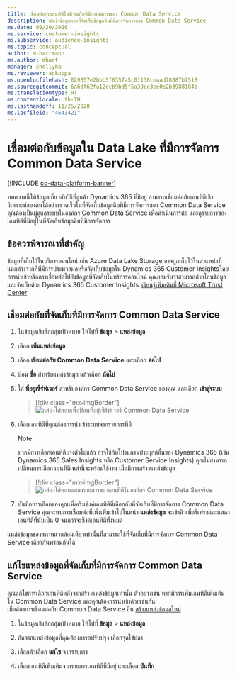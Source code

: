 ```yaml
---
title: เชื่อมต่อกับเอนทิตีในที่จัดเก็บที่มีการจัดการของ Common Data Service
description: นำเข้าข้อมูลจากที่จัดเก็บข้อมูลดิบที่มีการจัดการของ Common Data Service
ms.date: 09/29/2020
ms.service: customer-insights
ms.subservice: audience-insights
ms.topic: conceptual
author: m-hartmann
ms.author: mhart
manager: shellyha
ms.reviewer: adkuppa
ms.openlocfilehash: 029857e2bbb5f6357a5c01138ceaad78887b7518
ms.sourcegitcommit: 6a6df62fa12dcb9bd5f5a39cc3ee0e2b3988184b
ms.translationtype: HT
ms.contentlocale: th-TH
ms.lasthandoff: 11/25/2020
ms.locfileid: "4643421"
---
```

# <a name="connect-to-data-in-a-common-data-service-managed-data-lake"></a>เชื่อมต่อกับข้อมูลใน Data Lake ที่มีการจัดการ Common Data Service

[!INCLUDE [cc-data-platform-banner](../includes/cc-data-platform-banner.md)]

บทความนี้ให้ข้อมูลเกี่ยวกับวิธีที่ลูกค้า Dynamics 365 ที่มีอยู่ สามารถเชื่อมต่อกับเอนทิตีเชิงวิเคราะห์ของตนได้อย่างรวดเร็วในที่จัดเก็บข้อมูลดิบที่มีการจัดการของ Common Data Service คุณต้องเป็นผู้ดูแลระบบในองค์กร Common Data Service เพื่อดำเนินการต่อ และดูรายการของเอนทิตีที่มีอยู่ในที่จัดเก็บข้อมูลดิบที่มีการจัดการ

## <a name="important-considerations"></a>ข้อควรพิจารณาที่สำคัญ

ข้อมูลที่เก็บไว้ในบริการออนไลน์ เช่น Azure Data Lake Storage อาจถูกเก็บไว้ในตำแหน่งที่แตกต่างจากที่ที่มีการประมวลผลหรือจัดเก็บข้อมูลใน Dynamics 365 Customer Insightsโดยการนำเข้าหรือการเชื่อมต่อไปยังข้อมูลที่จัดเก็บในบริการออนไลน์ คุณยอมรับว่าสามารถถ่ายโอนข้อมูลและจัดเก็บด้วย Dynamics 365 Customer Insights  [เรียนรู้เพิ่มเติมที่ Microsoft Trust Center](https://www.microsoft.com/trust-center)

## <a name="connect-to-a-common-data-service-managed-lake"></a>เชื่อมต่อกับที่จัดเก็บที่มีการจัดการ Common Data Service

1. ในข้อมูลเชิงลึกกลุ่มเป้าหมาย ให้ไปที่ **ข้อมูล** > **แหล่งข้อมูล**

2. เลือก **เพิ่มแหล่งข้อมูล**

3. เลือก **เชื่อมต่อกับ Common Data Service** และเลือก **ต่อไป**

4. ป้อน **ชื่อ** สำหรับแหล่งข้อมูล แล้วเลือก **ถัดไป**

5. ใส่ **ที่อยู่เซิร์ฟเวอร์** สำหรับองค์กร Common Data Service ของคุณ และเลือก **เข้าสู่ระบบ**

   > [!div class="mx-imgBorder"]
   > ![กล่องโต้ตอบเพื่อป้อนที่อยู่เซิร์ฟเวอร์ Common Data Service](media/enter-CDS-org-details.png)

6. เลือกเอนทิตีที่คุณต้องการนำเข้าระบบจากรายการที่มี    

   > [!NOTE]
   > หากมีการเลือกเอนทิตีบางตัวไปแล้ว อาจใช้กับโปรแกรมประยุกต์อื่นของ Dynamics 365 (เช่น Dynamics 365 Sales Insights หรือ Customer Service Insights) คุณไม่สามารถเปลี่ยนการเลือก เอนทิตีเหล่านี้จะพร้อมใช้งาน เมื่อมีการสร้างแหล่งข้อมูล

   > [!div class="mx-imgBorder"]
   > ![กล่องโต้ตอบแสดงรายการของเอนทิตีในองค์กร Common Data Service](media/select-analytical-entities.png)

7. บันทึกการเลือกของคุณเพื่อเริ่มซิงค์เอนทิตีที่เลือกกับที่จัดเก็บที่มีการจัดการ Common Data Service คุณจะพบการเชื่อมต่อที่เพิ่งเพิ่มเข้าไปในหน้า **แหล่งข้อมูล** จะเข้าคิวเพื่อรีเฟรชและแสดงเอนทิตีที่นับเป็น 0 จนกว่าจะซิงค์เอนทิตีทั้งหมด

แหล่งข้อมูลของสภาพแวดล้อมเดียวเท่านั้นที่สามารถใช้ที่จัดเก็บที่มีการจัดการ Common Data Service เดียวกันพร้อมกันได้

## <a name="edit-a-common-data-service-managed-lake-data-source"></a>แก้ไขแหล่งข้อมูลที่จัดเก็บที่มีการจัดการ Common Data Service

คุณแก้ไขการเลือกเอนทิตีหลังจากสร้างแหล่งข้อมูลเท่านั้น ตัวอย่างเช่น หากมีการเพิ่มเอนทิตีเพิ่มเติมใน Common Data Service และคุณต้องการนำเข้าด้วยเช่นกัน    
เมื่อต้องการเชื่อมต่อกับ Common Data Service อื่น [สร้างแหล่งข้อมูลใหม่](#connect-to-a-common-data-service-managed-lake)

1. ในข้อมูลเชิงลึกกลุ่มเป้าหมาย ให้ไปที่ **ข้อมูล** > **แหล่งข้อมูล**

2. ถัดจากแหล่งข้อมูลที่คุณต้องการอปรับปรุง เลือกจุดไข่ปลา

3. เลือกตัวเลือก **แก้ไข** จากรายการ

4. เลือกเอนทิตีเพิ่มเติมจากรายการเอนทิตีที่มีอยู่ และเลือก **บันทึก**
